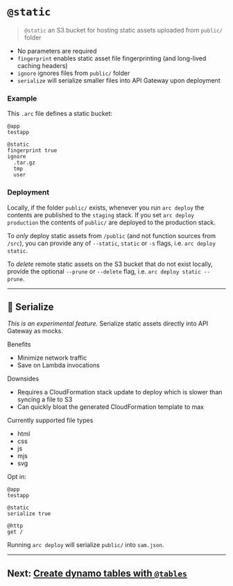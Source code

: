 # `@static`

> `@static` an S3 bucket for hosting static assets uploaded from `public/` folder

- No parameters are required
- `fingerprint` enables static asset file fingerprinting (and long-lived caching headers)
- `ignore` ignores files from `public/` folder
- `serialize` will serialize smaller files into API Gateway upon deployment

### Example

This `.arc` file defines a static bucket:

```arc
@app
testapp

@static
fingerprint true
ignore
  .tar.gz
  tmp
  user
```

### Deployment

Locally, if the folder `public/` exists, whenever you run `arc deploy` the contents are published to the `staging` stack. If you set `arc deploy production` the contents of `public/` are deployed to the production stack.

To _only_ deploy static assets from `/public` (and not function sources from `/src`), you can provide any of `--static`, `static` or `-s` flags, i.e. `arc deploy static`.

To _delete_ remote static assets on the S3 bucket that do not exist locally, provide the optional `--prune` or `--delete` flag, i.e. `arc deploy static --prune`.

---

<h2 id=serialize>🥣 Serialize</h2>

_This is an experimental feature._ Serialize static assets directly into API Gateway as mocks. 

Benefits
- Minimize network traffic
- Save on Lambda invocations

Downsides
- Requires a CloudFormation stack update to deploy which is slower than syncing a file to S3
- Can quickly bloat the generated CloudFormation template to max

Currently supported file types
- html
- css
- js
- mjs
- svg

Opt in:
```arc
@app
testapp

@static
serialize true

@http
get /
```

Running `arc deploy` will serialize `public/` into `sam.json`.

---
## Next: [Create dynamo tables with `@tables`](/reference/arc/tables)

